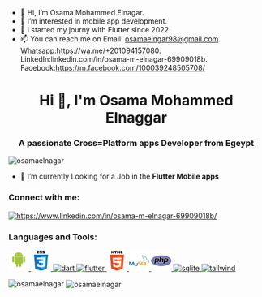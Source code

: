 - 👋 Hi, I’m Osama Mohammed Elnagar.
- 👀 I’m interested in mobile app development.
- 🌱 I started my journy with Flutter since 2022.
- 📫 You can reach me on
Email: osamaelngar98@gmail.com.
Whatsapp:https://wa.me/+201094157080. 
LinkedIn:linkedin.com/in/osama-m-elnagar-69909018b.
Facebook:https://m.facebook.com/100039248505708/

<h1 align="center">Hi 👋, I'm Osama Mohammed Elnaggar</h1>
<h3 align="center">A passionate Cross=Platform apps Developer from Egeypt</h3>

<p align="left"> <img src="https://komarev.com/ghpvc/?username=osamaelnagar&label=Profile%20views&color=0e75b6&style=flat" alt="osamaelnagar" /> </p>

- 🔭 I’m currently Looking for a Job in the **Flutter Mobile apps**

<h3 align="left">Connect with me:</h3>
<p align="left">
<a href="https://linkedin.com/in/https://www.linkedin.com/in/osama-m-elnagar-69909018b/" target="blank"><img align="center" src="https://raw.githubusercontent.com/rahuldkjain/github-profile-readme-generator/master/src/images/icons/Social/linked-in-alt.svg" alt="https://www.linkedin.com/in/osama-m-elnagar-69909018b/" height="30" width="40" /></a>
</p>

<h3 align="left">Languages and Tools:</h3>
<p align="left"> <a href="https://developer.android.com" target="_blank" rel="noreferrer"> <img src="https://raw.githubusercontent.com/devicons/devicon/master/icons/android/android-original-wordmark.svg" alt="android" width="40" height="40"/> </a> <a href="https://www.w3schools.com/css/" target="_blank" rel="noreferrer"> <img src="https://raw.githubusercontent.com/devicons/devicon/master/icons/css3/css3-original-wordmark.svg" alt="css3" width="40" height="40"/> </a> <a href="https://dart.dev" target="_blank" rel="noreferrer"> <img src="https://www.vectorlogo.zone/logos/dartlang/dartlang-icon.svg" alt="dart" width="40" height="40"/> </a> <a href="https://flutter.dev" target="_blank" rel="noreferrer"> <img src="https://www.vectorlogo.zone/logos/flutterio/flutterio-icon.svg" alt="flutter" width="40" height="40"/> </a> <a href="https://www.w3.org/html/" target="_blank" rel="noreferrer"> <img src="https://raw.githubusercontent.com/devicons/devicon/master/icons/html5/html5-original-wordmark.svg" alt="html5" width="40" height="40"/> </a> <a href="https://www.mysql.com/" target="_blank" rel="noreferrer"> <img src="https://raw.githubusercontent.com/devicons/devicon/master/icons/mysql/mysql-original-wordmark.svg" alt="mysql" width="40" height="40"/> </a> <a href="https://www.php.net" target="_blank" rel="noreferrer"> <img src="https://raw.githubusercontent.com/devicons/devicon/master/icons/php/php-original.svg" alt="php" width="40" height="40"/> </a> <a href="https://www.sqlite.org/" target="_blank" rel="noreferrer"> <img src="https://www.vectorlogo.zone/logos/sqlite/sqlite-icon.svg" alt="sqlite" width="40" height="40"/> </a> <a href="https://tailwindcss.com/" target="_blank" rel="noreferrer"> <img src="https://www.vectorlogo.zone/logos/tailwindcss/tailwindcss-icon.svg" alt="tailwind" width="40" height="40"/> </a> </p>

<p><img align="left" src="https://github-readme-stats.vercel.app/api/top-langs?username=osamaelnagar&show_icons=true&locale=en&layout=compact" alt="osamaelnagar" /></p>

<p>&nbsp;<img align="center" src="https://github-readme-stats.vercel.app/api?username=osamaelnagar&show_icons=true&locale=en" alt="osamaelnagar" /></p>
